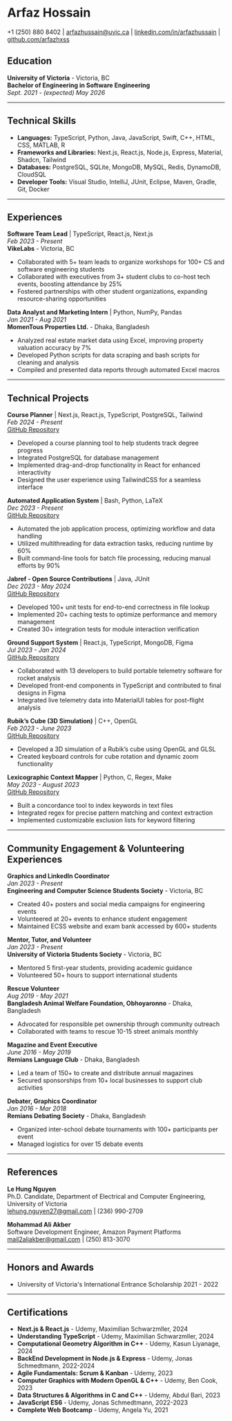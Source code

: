 # Arfaz Hossain  
+1 (250) 880 8402 | [arfazhussain@uvic.ca](mailto:arfazhussain@uvic.ca) | [linkedin.com/in/arfazhussain](https://linkedin.com/in/arfazhussain) | [github.com/arfazhxss](https://github.com/arfazhxss)

## Education  
**University of Victoria** - Victoria, BC  
**Bachelor of Engineering in Software Engineering**  
*Sept. 2021 - (expected) May 2026*

---

## Technical Skills  
- **Languages:** TypeScript, Python, Java, JavaScript, Swift, C++, HTML, CSS, MATLAB, R  
- **Frameworks and Libraries:** Next.js, React.js, Node.js, Express, Material, Shadcn, Tailwind  
- **Databases:** PostgreSQL, SQLite, MongoDB, MySQL, Redis, DynamoDB, CloudSQL  
- **Developer Tools:** Visual Studio, IntelliJ, JUnit, Eclipse, Maven, Gradle, Git, Docker

---

## Experiences  

**Software Team Lead** | TypeScript, React.js, Next.js  
*Feb 2023 - Present*  
**VikeLabs** - Victoria, BC  
- Collaborated with 5+ team leads to organize workshops for 100+ CS and software engineering students  
- Collaborated with executives from 3+ student clubs to co-host tech events, boosting attendance by 25%  
- Fostered partnerships with other student organizations, expanding resource-sharing opportunities

**Data Analyst and Marketing Intern** | Python, NumPy, Pandas  
*Jan 2021 - Aug 2021*  
**MomenTous Properties Ltd.** - Dhaka, Bangladesh  
- Analyzed real estate market data using Excel, improving property valuation accuracy by 7%  
- Developed Python scripts for data scraping and bash scripts for cleaning and analysis  
- Compiled and presented data reports through automated Excel macros

---

## Technical Projects  

**Course Planner** | Next.js, React.js, TypeScript, PostgreSQL, Tailwind  
*Feb 2024 - Present*  
[GitHub Repository](https://github.com/arfazhxss/course-planner)  
- Developed a course planning tool to help students track degree progress  
- Integrated PostgreSQL for database management  
- Implemented drag-and-drop functionality in React for enhanced interactivity  
- Designed the user experience using TailwindCSS for a seamless interface

**Automated Application System** | Bash, Python, LaTeX  
*Dec 2023 - Present*  
[GitHub Repository](https://github.com/arfazhxss/app-sys)  
- Automated the job application process, optimizing workflow and data handling  
- Utilized multithreading for data extraction tasks, reducing runtime by 60%  
- Built command-line tools for batch file processing, reducing manual efforts by 90%

**Jabref - Open Source Contributions** | Java, JUnit  
*Dec 2023 - May 2024*  
[GitHub Repository](https://github.com/arfazhxss/jabref)  
- Developed 100+ unit tests for end-to-end correctness in file lookup  
- Implemented 20+ caching tests to optimize performance and memory management  
- Created 30+ integration tests for module interaction verification  

**Ground Support System** | React.js, TypeScript, MongoDB, Figma  
*Jul 2023 - Jan 2024*  
[GitHub Repository](https://github.com/UVicRocketry/Ground-Support)  
- Collaborated with 13 developers to build portable telemetry software for rocket analysis  
- Developed front-end components in TypeScript and contributed to final designs in Figma  
- Integrated live telemetry data into MaterialUI tables for post-flight analysis

**Rubik’s Cube (3D Simulation)** | C++, OpenGL  
*Feb 2023 - June 2023*  
[GitHub Repository](https://github.com/arfazhxss/rubiks-cube-cpp)  
- Developed a 3D simulation of a Rubik’s cube using OpenGL and GLSL  
- Created keyboard controls for cube rotation and dynamic zoom functionality

**Lexicographic Context Mapper** | Python, C, Regex, Make  
*May 2023 - August 2023*  
[GitHub Repository](https://github.com/arfazhxss/lexigraph)  
- Built a concordance tool to index keywords in text files  
- Integrated regex for precise pattern matching and context extraction  
- Implemented customizable exclusion lists for keyword filtering

---

## Community Engagement & Volunteering Experiences  

**Graphics and LinkedIn Coordinator**  
*Jan 2023 - Present*  
**Engineering and Computer Science Students Society** - Victoria, BC  
- Created 40+ posters and social media campaigns for engineering events  
- Volunteered at 20+ events to enhance student engagement  
- Maintained ECSS website and exam bank accessed by 600+ students

**Mentor, Tutor, and Volunteer**  
*Jan 2023 - Present*  
**University of Victoria Students Society** - Victoria, BC  
- Mentored 5 first-year students, providing academic guidance  
- Volunteered 50+ hours to support international students

**Rescue Volunteer**  
*Aug 2019 - May 2021*  
**Bangladesh Animal Welfare Foundation, Obhoyaronno** - Dhaka, Bangladesh  
- Advocated for responsible pet ownership through community outreach  
- Collaborated with teams to rescue 10-15 street animals monthly  

**Magazine and Event Executive**  
*June 2016 - May 2019*  
**Remians Language Club** - Dhaka, Bangladesh  
- Led a team of 150+ to create and distribute annual magazines  
- Secured sponsorships from 10+ local businesses to support club activities  

**Debater, Graphics Coordinator**  
*Jan 2016 - Mar 2018*  
**Remians Debating Society** - Dhaka, Bangladesh  
- Organized inter-school debate tournaments with 100+ participants per event  
- Managed logistics for over 15 debate events  

---

## References  
**Le Hung Nguyen**  
Ph.D. Candidate, Department of Electrical and Computer Engineering, University of Victoria  
[lehung.nguyen27@gmail.com](mailto:lehung.nguyen27@gmail.com) | (236) 990-2709

**Mohammad Ali Akber**  
Software Development Engineer, Amazon Payment Platforms  
[mail2aliakber@gmail.com](mailto:mail2aliakber@gmail.com) | (250) 813-3070

---

## Honors and Awards  
- University of Victoria's International Entrance Scholarship 2021 - 2022

---

## Certifications  
- **Next.js & React.js** - Udemy, Maximilian Schwarzmller, 2024  
- **Understanding TypeScript** - Udemy, Maximilian Schwarzmller, 2024  
- **Computational Geometry Algorithm in C++** - Udemy, Kasun Liyanage, 2024  
- **BackEnd Development in Node.js & Express** - Udemy, Jonas Schmedtmann, 2022-2024  
- **Agile Fundamentals: Scrum & Kanban** - Udemy, 2023  
- **Computer Graphics with Modern OpenGL & C++** - Udemy, Ben Cook, 2023  
- **Data Structures & Algorithms in C and C++** - Udemy, Abdul Bari, 2023  
- **JavaScript ES6** - Udemy, Jonas Schmedtmann, 2022-2023  
- **Complete Web Bootcamp** - Udemy, Angela Yu, 2021

